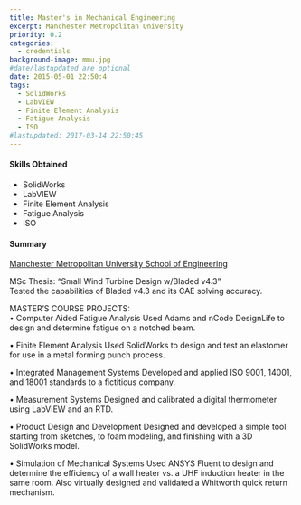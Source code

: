 ```yaml
---
title: Master's in Mechanical Engineering
excerpt: Manchester Metropolitan University
priority: 0.2
categories:
  - credentials
background-image: mmu.jpg
#date/lastupdated are optional
date: 2015-05-01 22:50:4
tags:
  - SolidWorks
  - LabVIEW
  - Finite Element Analysis
  - Fatigue Analysis
  - ISO
#lastupdated: 2017-03-14 22:50:45
---
```

<h4>Skills Obtained</h4>
<ul class="techlist">
<li><span class="tech">SolidWorks</span></li>
<li><span class="tech">LabVIEW</span></li>
<li><span class="tech">Finite Element Analysis</span></li>
<li><span class="tech">Fatigue Analysis</span></li>
<li><span class="tech">ISO</span></li>
</ul>

<h4>Summary</h4>
<a href = "http://www.soe.mmu.ac.uk/" target="_blank">
Manchester Metropolitan University School of Engineering</a>

MSc Thesis: “Small Wind Turbine Design w/Bladed v4.3”<br>
Tested the capabilities of Bladed v4.3 and its CAE solving accuracy.

MASTER’S COURSE PROJECTS:<br>
• Computer Aided Fatigue Analysis
Used Adams and nCode DesignLife to design and determine fatigue on a notched beam.

• Finite Element Analysis
Used SolidWorks to design and test an elastomer for use in a metal forming punch process.

• Integrated Management Systems
Developed and applied ISO 9001, 14001, and 18001 standards to a fictitious company.

• Measurement Systems
Designed and calibrated a digital thermometer using LabVIEW and an RTD.

• Product Design and Development
Designed and developed a simple tool starting from sketches, to foam modeling, and finishing with a 3D SolidWorks model.

• Simulation of Mechanical Systems
Used ANSYS Fluent to design and determine the efficiency of a wall heater vs. a UHF induction heater in the same room. Also virtually designed and validated a Whitworth quick return mechanism.
